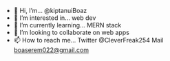 - 👋 Hi, I’m... @kiptanuiBoaz
- 👀 I’m interested in... web dev
- 🌱 I’m currently learning... MERN stack
- 💞️ I’m looking to collaborate on web apps
- 📫 How to reach me...
Twitter @CleverFreak254
Mail boaserem022@gmail.com

<!---
kiptanuiBoaz/kiptanuiBoaz is a ✨ special ✨ repository because its `README.md` (this file) appears on your GitHub profile.
You can click the Preview link to take a look at your changes.
--->
